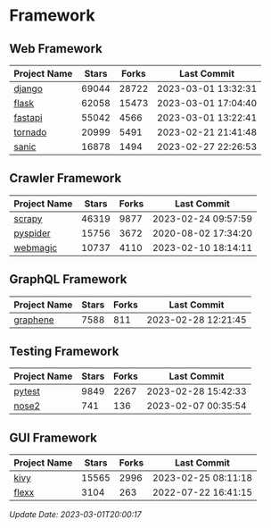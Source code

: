 # Framework

## Web Framework
| Project Name | Stars | Forks | Last Commit |
| ------------ | ----- | ----- | ----------- |
| [django](https://github.com/django/django) | 69044 | 28722 | 2023-03-01 13:32:31 |
| [flask](https://github.com/pallets/flask) | 62058 | 15473 | 2023-03-01 17:04:40 |
| [fastapi](https://github.com/tiangolo/fastapi) | 55042 | 4566 | 2023-03-01 13:22:41 |
| [tornado](https://github.com/tornadoweb/tornado) | 20999 | 5491 | 2023-02-21 21:41:48 |
| [sanic](https://github.com/sanic-org/sanic) | 16878 | 1494 | 2023-02-27 22:26:53 |

## Crawler Framework
| Project Name | Stars | Forks | Last Commit |
| ------------ | ----- | ----- | ----------- |
| [scrapy](https://github.com/scrapy/scrapy) | 46319 | 9877 | 2023-02-24 09:57:59 |
| [pyspider](https://github.com/binux/pyspider) | 15756 | 3672 | 2020-08-02 17:34:20 |
| [webmagic](https://github.com/code4craft/webmagic) | 10737 | 4110 | 2023-02-10 18:14:11 |

## GraphQL Framework
| Project Name | Stars | Forks | Last Commit |
| ------------ | ----- | ----- | ----------- |
| [graphene](https://github.com/graphql-python/graphene) | 7588 | 811 | 2023-02-28 12:21:45 |

## Testing Framework
| Project Name | Stars | Forks | Last Commit |
| ------------ | ----- | ----- | ----------- |
| [pytest](https://github.com/pytest-dev/pytest) | 9849 | 2267 | 2023-02-28 15:42:33 |
| [nose2](https://github.com/nose-devs/nose2) | 741 | 136 | 2023-02-07 00:35:54 |

## GUI Framework
| Project Name | Stars | Forks | Last Commit |
| ------------ | ----- | ----- | ----------- |
| [kivy](https://github.com/kivy/kivy) | 15565 | 2996 | 2023-02-25 08:11:18 |
| [flexx](https://github.com/flexxui/flexx) | 3104 | 263 | 2022-07-22 16:41:15 |

*Update Date: 2023-03-01T20:00:17*